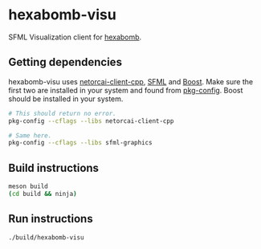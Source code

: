 hexabomb-visu
=============
SFML Visualization client for [hexabomb].

Getting dependencies
--------------------

hexabomb-visu uses [netorcai-client-cpp], [SFML] and [Boost].
Make sure the first two are installed in your system and found from [pkg-config].
Boost should be installed in your system.

``` bash
# This should return no error.
pkg-config --cflags --libs netorcai-client-cpp

# Same here.
pkg-config --cflags --libs sfml-graphics
```

Build instructions
------------------

```bash
meson build
(cd build && ninja)
```

Run instructions
----------------

```bash
./build/hexabomb-visu
```

[Boost]: https://www.boost.org
[hexabomb]: https://github.com/netorcai/hexabomb
[netorcai-client-cpp]: https://github.com/netorcai/netorcai-client-cpp
[pkg-config]: https://www.freedesktop.org/wiki/Software/pkg-config
[SFML]: https://www.sfml-dev.org
